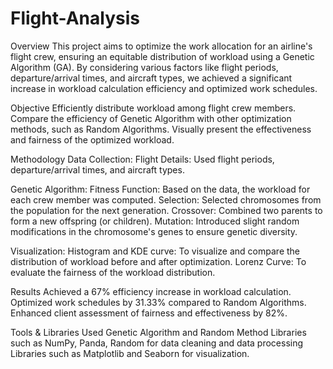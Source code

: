 # Flight-Analysis
Overview
This project aims to optimize the work allocation for an airline's flight crew, ensuring an equitable distribution of workload using a Genetic Algorithm (GA). By considering various factors like flight periods, departure/arrival times, and aircraft types, we achieved a significant increase in workload calculation efficiency and optimized work schedules.

Objective
Efficiently distribute workload among flight crew members.
Compare the efficiency of Genetic Algorithm with other optimization methods, such as Random Algorithms.
Visually present the effectiveness and fairness of the optimized workload.

Methodology
Data Collection:
Flight Details: Used flight periods, departure/arrival times, and aircraft types.

Genetic Algorithm:
Fitness Function: Based on the data, the workload for each crew member was computed.
Selection: Selected chromosomes from the population for the next generation.
Crossover: Combined two parents to form a new offspring (or children).
Mutation: Introduced slight random modifications in the chromosome's genes to ensure genetic diversity.

Visualization:
Histogram and KDE curve: To visualize and compare the distribution of workload before and after optimization.
Lorenz Curve: To evaluate the fairness of the workload distribution.

Results
Achieved a 67% efficiency increase in workload calculation.
Optimized work schedules by 31.33% compared to Random Algorithms.
Enhanced client assessment of fairness and effectiveness by 82%.

Tools & Libraries Used
Genetic Algorithm and Random Method
Libraries such as NumPy, Panda, Random for data cleaning and data processing
Libraries such as Matplotlib and Seaborn for visualization.
